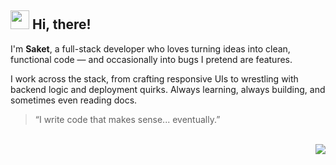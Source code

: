 <h2> <img src="https://emojis.slackmojis.com/emojis/images/1588315024/8823/hyperkitty.gif?1588315024" width="30" /> Hi, there! </h2>

I'm **Saket**, a full-stack developer who loves turning ideas into clean, functional code — and occasionally into bugs I pretend are features.

I work across the stack, from crafting responsive UIs to wrestling with backend logic and deployment quirks. Always learning, always building, and sometimes even reading docs.


> “I write code that makes sense... eventually.”

<br clear="both">

<img align="right" src="https://profile-counter.glitch.me/saket6198/count.svg?"  />

###

<!---
Saket6198/Saket6198 is a ✨ special ✨ repository because its `README.md` (this file) appears on your GitHub profile.
You can click the Preview link to take a look at your changes.
--->
